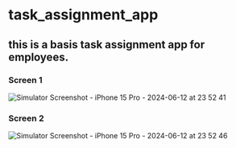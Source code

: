 # task_assignment_app
## this is a basis task assignment app for employees.
### Screen 1
![Simulator Screenshot - iPhone 15 Pro - 2024-06-12 at 23 52 41](https://github.com/vishalraj-developer/task_assignment_app/assets/156525448/6c4c344d-8996-4922-8904-626bef4df137)

### Screen 2
![Simulator Screenshot - iPhone 15 Pro - 2024-06-12 at 23 52 46](https://github.com/vishalraj-developer/task_assignment_app/assets/156525448/17f3b5d8-c261-454f-9cbb-f3be72064a65)

